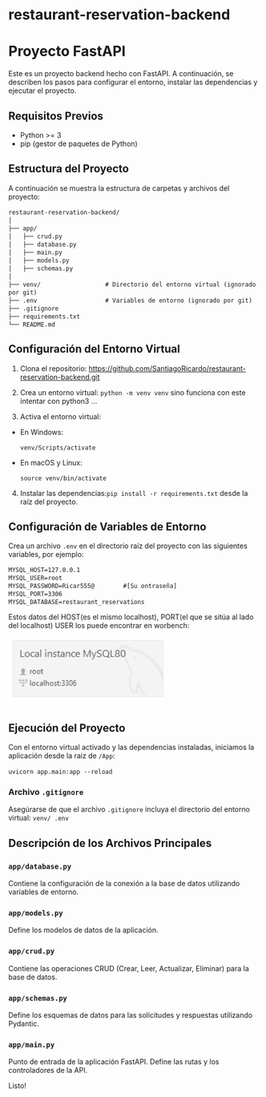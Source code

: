 # restaurant-reservation-backend

# Proyecto FastAPI

Este es un proyecto backend hecho con FastAPI. A continuación, se describen los pasos para configurar el entorno, instalar las dependencias y ejecutar el proyecto.

## Requisitos Previos

- Python >= 3
- pip (gestor de paquetes de Python)

## Estructura del Proyecto

A continuación se muestra la estructura de carpetas y archivos del proyecto:

```
restaurant-reservation-backend/
│
├── app/
│   ├── crud.py
│   ├── database.py
│   ├── main.py
│   ├── models.py
│   ├── schemas.py
│
├── venv/                  # Directorio del entorno virtual (ignorado por git)
├── .env                   # Variables de entorno (ignorado por git)
├── .gitignore
├── requirements.txt
└── README.md

```

## Configuración del Entorno Virtual

1. Clona el repositorio:
   https://github.com/SantiagoRicardo/restaurant-reservation-backend.git

2. Crea un entorno virtual: `python -m venv venv` sino funciona con este intentar con python3 ...

3. Activa el entorno virtual:

- En Windows:

  ```
  venv/Scripts/activate
  ```

- En macOS y Linux:

  ```
  source venv/bin/activate
  ```

4. Instalar las dependencias:`pip install -r requirements.txt` desde la raíz del proyecto.

## Configuración de Variables de Entorno

Crea un archivo `.env` en el directorio raíz del proyecto con las siguientes variables, por ejemplo:

```
MYSQL_HOST=127.0.0.1
MYSQL_USER=root
MYSQL_PASSWORD=Ricar555@        #[Su ontraseña]
MYSQL_PORT=3306
MYSQL_DATABASE=restaurant_reservations
```

Estos datos del HOST(es el mismo localhost), PORT(el que se sitúa al lado del localhost) USER
los puede encontrar en worbench:

![alt text](image.png)

## Ejecución del Proyecto

Con el entorno virtual activado y las dependencias instaladas, iniciamos la aplicación desde la raiz de `/App`:

`uvicorn app.main:app --reload`

### Archivo `.gitignore`

Asegúrarse de que el archivo `.gitignore` incluya el directorio del entorno virtual: `venv/ .env`

## Descripción de los Archivos Principales

### `app/database.py`

Contiene la configuración de la conexión a la base de datos utilizando variables de entorno.

### `app/models.py`

Define los modelos de datos de la aplicación.

### `app/crud.py`

Contiene las operaciones CRUD (Crear, Leer, Actualizar, Eliminar) para la base de datos.

### `app/schemas.py`

Define los esquemas de datos para las solicitudes y respuestas utilizando Pydantic.

### `app/main.py`

Punto de entrada de la aplicación FastAPI. Define las rutas y los controladores de la API.

Listo!
